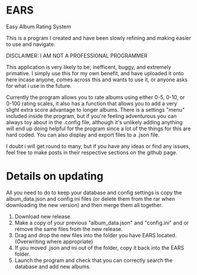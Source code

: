 # EARS
Easy Album Rating System

This is a program I created and have been slowly refining and making easier to use and navigate.

DISCLAIMER: 
I AM NOT A PROFESSIONAL PROGRAMMER 

This application is very likely to be; inefficent, buggy, and extremely primative.
I simply use this for my own benefit, and have uploaded it onto here incase anyone, comes across this and wants to use it, or anyone asks for what i use in the future. 


Currently the program allows you to rate albums using either 0-5, 0-10, or 0-100 rating scales, it also has a function that allows you to add a very slight extra score advantage to longer albums. 
There is a settings "menu" included inside the program, but if you're feeling adventurous you can always toy about in the .config file, although it's unlikely adding anything will end up doing helpful for the program since a lot of the things for this are hard coded. You can also display and export files to a .json file.

I doubt i will get round to many, but if you have any ideas or find any issues, feel free to make posts in their respective sections on the github page.


# Details on updating
All you need to do to keep your database and config settings is copy the album_data.json and config.ini files (or delete them from the rar when downloading the new version) and then merge them all together.

1. Download new release.
2. Make a copy of your previous "album_data.json" and "config.ini" and or remove the same files from the new release.
3. Drag and drop the new files into the folder you have EARS located. (Overwriting where appropriate)
4. If you moved .json and ini out of the folder, copy it back into the EARS folder.
5. Launch the program and check that you can correctly search the database and add new albums.
